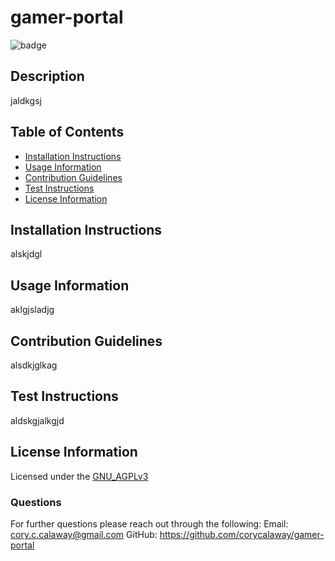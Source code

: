 # gamer-portal

![badge](https://img.shields.io/badge/License-GNU_AGPLv3-brightgreen)    
## Description
jaldkgsj

## Table of Contents
* [Installation Instructions](#installation-instructions)
* [Usage Information](#usage-information)
* [Contribution Guidelines](#contribution-guidelines)
* [Test Instructions](#test-instructions)
* [License Information](#license-information)

## Installation Instructions
alskjdgl

## Usage Information
aklgjsladjg

## Contribution Guidelines
alsdkjglkag

## Test Instructions
aldskgjalkgjd

## License Information

Licensed under the [GNU_AGPLv3](LICENSE)

### Questions
For further questions please reach out through the following:
Email: cory.c.calaway@gmail.com
GitHub: https://github.com/corycalaway/gamer-portal